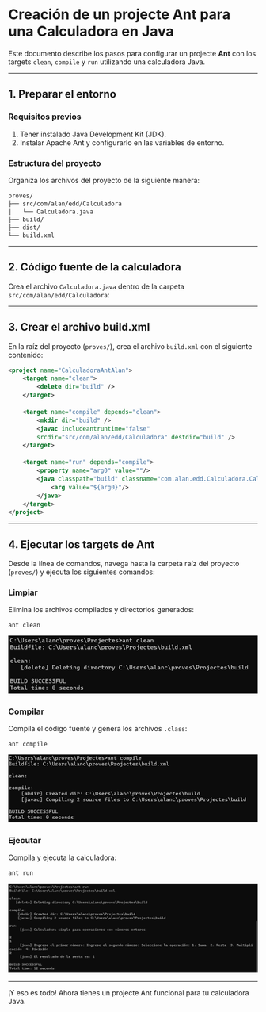 
# Creación de un projecte Ant para una Calculadora en Java

Este documento describe los pasos para configurar un projecte **Ant** con los targets `clean`, `compile` y `run` utilizando una calculadora Java.

---

## 1. Preparar el entorno

### Requisitos previos
1. Tener instalado Java Development Kit (JDK).
2. Instalar Apache Ant y configurarlo en las variables de entorno.

### Estructura del proyecto
Organiza los archivos del proyecto de la siguiente manera:

```
proves/
├── src/com/alan/edd/Calculadora
│   └── Calculadora.java
├── build/
├── dist/
└── build.xml
```
---

## 2. Código fuente de la calculadora

Crea el archivo `Calculadora.java` dentro de la carpeta `src/com/alan/edd/Calculadora`:

---

## 3. Crear el archivo build.xml

En la raíz del proyecto (`proves/`), crea el archivo `build.xml` con el siguiente contenido:

```xml
<project name="CalculadoraAntAlan">
    <target name="clean">
        <delete dir="build" />
    </target>

    <target name="compile" depends="clean">
        <mkdir dir="build" />
        <javac includeantruntime="false" 
        srcdir="src/com/alan/edd/Calculadora" destdir="build" />
    </target>

    <target name="run" depends="compile">
        <property name="arg0" value=""/>
        <java classpath="build" classname="com.alan.edd.Calculadora.Calculadora">
            <arg value="${arg0}"/>
        </java>
    </target>
</project>
```

---

## 4. Ejecutar los targets de Ant

Desde la línea de comandos, navega hasta la carpeta raíz del proyecto (`proves/`) y ejecuta los siguientes comandos:

### Limpiar
Elimina los archivos compilados y directorios generados:
```
ant clean
```
![alt text](<imgs/Captura de pantalla 2024-12-08 111230.png>)

### Compilar
Compila el código fuente y genera los archivos `.class`:
```
ant compile
```
![alt text](<imgs/Captura de pantalla 2024-12-08 112345.png>)

### Ejecutar
Compila y ejecuta la calculadora:
```
ant run
```

![alt text](<imgs/Captura de pantalla 2024-12-08 111313.png>)

---

¡Y eso es todo! Ahora tienes un projecte Ant funcional para tu calculadora Java.
